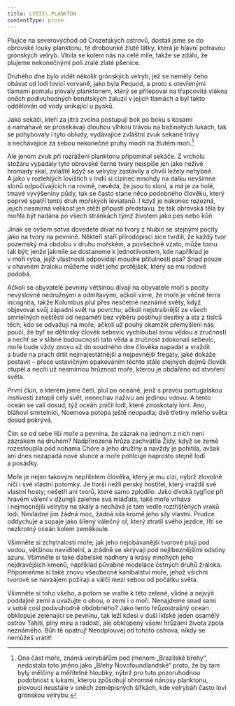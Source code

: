 ```yaml
---
title: LVIII\.PLANKTON
contentType: prose
---
```


  

Plujíce na severovýchod od Crozetských ostrovů, dostali jsme se do obrovské louky planktonu, té drobounké žluté látky, která je hlavní potravou grónských velryb. Vlnila se kolem nás na celé míle, takže se zdálo, že plujeme nekonečnými poli zralé zlaté pšenice.

Druhého dne bylo vidět několik grónských velryb, jež se neměly čeho obávat od lodi lovící vorvaně, jako byla Pequod, a proto s otevřenými tlamami pomalu plovaly planktonem, který se přilepoval na třapcovitá vlákna oněch podivuhodných benátských žaluzií v jejich tlamách a byl takto oddělován od vody unikající u pysků.

Jako sekáči, kteří za jitra zvolna postupují bok po boku s kosami a namáhavě se prosekávají dlouhou vlhkou trávou na bažinatých lukách, tak se pohybovaly i tyto obludy, vydávajíce zvláštní zvuk sekané trávy a nechávajíce za sebou nekonečné pruhy modři na žlutém moři.[^10]

Ale jenom zvuk při rozrážení planktonu připomínal sekáče. Z vrcholu stožáru vypadaly tyto obrovské černé tvary nejspíše jen jako neživé hromady skal, zvláště když se velryby zastavily a chvíli ležely nehybně. A jako v rozlehlých lovištích v Indii si cizinec mnohdy na dálku nevšimne slonů odpočívajících na rovině, nevěda, že jsou to sloni, a má je za holé, tmavé vyvýšeniny půdy, tak se často stane něco podobného člověku, který poprvé spatří tento druh mořských leviatanů. I když je nakonec rozezná, jejich nesmírná velikost jen stěží připustí představu, že tak obrovská těla by mohla být nadána po všech stránkách týmž životem jako pes nebo kůň.

Jinak se ovšem sotva dovedete dívat na tvory z hlubin se stejnými pocity jako na tvory na pevnině. Někteří staří přírodopisci sice tvrdili, že každý tvor pozemský má obdobu v druhu mořském, a povšechně vzato, může tomu tak být; jenže jakmile se dostaneme k jednotlivostem, kde například je v moři ryba, jejíž vlastnosti odpovídají moudré přítulnosti psa? Snad pouze v ohavném žraloku můžeme vidět jeho protějšek, který se mu rodově podobá.

Ačkoli se obyvatelé pevniny většinou dívají na obyvatele moří s pocity nevýslovně nedružnými a odmítavými, ačkoli víme, že moře je věčně terra incognita, takže Kolumbus plul přes nesčetné neznámé světy, když objevoval svůj západní svět na povrchu; ačkoli nejstrašnější ze všech smrtelných neštěstí od nepaměti bez výběru postihují desítky a sta z tisíců těch, kdo se odvažují na moře; ačkoli už pouhý okamžik přemýšlení nás poučí, že byť se dětinský člověk sebevíc vychloubal svou vědou a zručností a nechť se v slibné budoucnosti tato věda a zručnost zdokonalí sebevíc, moře bude vždy znovu až do soudného dne člověka napadat a vraždit a bude na prach drtit nejmajestátnější a nejpevnější fregaty, jaké dokáže postavit – přece ustavičným opakováním těchto stále stejných dojmů člověk otupěl a necítí už nesmírnou hrůznost moře, kterou je obdařeno od stvoření světa.

První člun, o kterém jsme četli, plul po oceáně, jenž s pravou portugalskou mstivostí zatopil celý svět, nenechav naživu ani jedinou vdovu. A tento oceán se valí dosud; týž oceán zničil lodi, které ztroskotaly loni. Ano, bláhoví smrtelníci, Noemova potopa ještě neopadla; dvě třetiny milého světa dosud pokrývá.

Čím se od sebe liší moře a pevnina, že zázrak na jednom z nich není zázrakem na druhém? Nadpřirozená hrůza zachvátila Židy, když se země rozestoupila pod nohama Chóre a jeho družiny a navždy je pohltila, avšak ani dnes nezapadá nové slunce a moře pohlcuje naprosto stejně lodi a posádky.

Moře je nejen takovým nepřítelem člověka, který je mu cizí, nýbrž zlovolně ničí i své vlastní potomky. Je horší nežli perský hostitel, který vraždil své vlastní hosty; nešetří ani tvorů, které samo zplodilo. Jako divoká tygřice při hravém válení v džungli zalehne svá mláďata, také moře vrhává i nejmocnější velryby na skály a nechává je tam vedle roztříštěných vraků lodí. Nevládne jím žádná moc, žádná síla kromě jeho síly vlastní. Prudce oddychuje a supaje jako šílený válečný oř, který ztratil svého jezdce, řítí se nezkrotný oceán kolem zeměkoule.

Všimněte si zchytralosti moře; jak jeho nejobávanější tvorové plují pod vodou, většinou neviditelní, a zrádně se skrývají pod nejlíbeznějšími odstíny azuru. Všimněte si také ďábelské nádhery a krásy mnohých jeho nejdravějších kmenů, například půvabné modelace četných druhů žraloka. Připomeňme si také znovu všeobecné kanibalství moře, jehož všichni tvorové se navzájem požírají a válčí mezi sebou od počátku světa.

Všimněte si toho všeho, a potom se vraťte k této zelené, vlídné a nejvýš poddajné zemi a uvažujte o obou, o zemi i o moři. Nenajdeme snad sami v sobě cosi podivuhodně obdobného? Jako tento hrůzostrašný oceán obklopuje zelenající se pevninu, tak leží kdesi v duši lidské jeden osamělý ostrov Tahiti, plný míru a radosti, ale obklopený všemi hrůzami života zpola neznámého. Bůh tě opatruj! Neodplouvej od tohoto ostrova, nikdy se nemůžeš vrátit!

[^10]: Ona část moře, známá velrybářům pod jménem „Brazilské břehy“, nedostala toto jméno jako „Břehy Novofoundlandské“ proto, že by tam byly mělčiny a měřitelné hloubky, nýbrž pro tuto pozoruhodnou podobnost s lukami, kterou způsobují ohromné nánosy planktonu, plovoucí neustále v oněch zeměpisných šířkách, kde velrybáři často loví grónskou velrybu.

